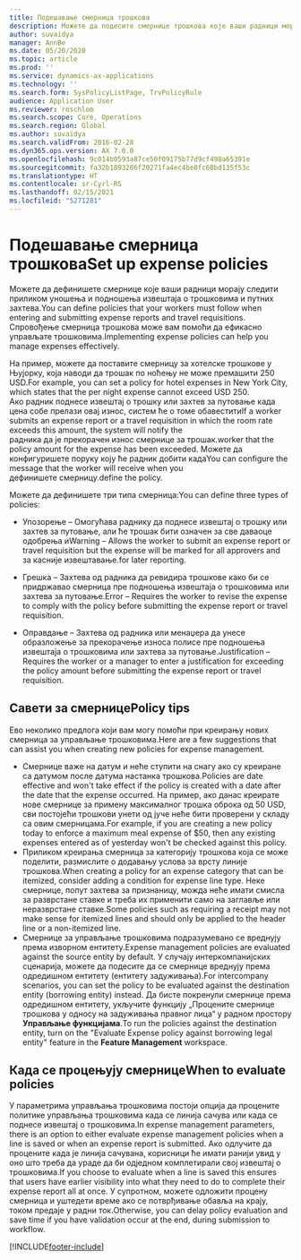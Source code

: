 ```yaml
---
title: Подешавање смерница трошкова
description: Можете да подесите смернице трошкова које ваши радници морају следити приликом уношења и подношења извештаја о трошковима и путних захтева у услузи Microsoft Dynamics 365 Finance.
author: suvaidya
manager: AnnBe
ms.date: 05/20/2020
ms.topic: article
ms.prod: ''
ms.service: dynamics-ax-applications
ms.technology: ''
ms.search.form: SysPolicyListPage, TrvPolicyRule
audience: Application User
ms.reviewer: roschlom
ms.search.scope: Core, Operations
ms.search.region: Global
ms.author: suvaidya
ms.search.validFrom: 2016-02-28
ms.dyn365.ops.version: AX 7.0.0
ms.openlocfilehash: 9c014b0593a87ce50f09175b77d9cf498a65391e
ms.sourcegitcommit: fa32b1893286f20271fa4ec4be8fc68bd135f53c
ms.translationtype: HT
ms.contentlocale: sr-Cyrl-RS
ms.lasthandoff: 02/15/2021
ms.locfileid: "5271281"
---
```

# <a name="set-up-expense-policies"></a><span data-ttu-id="9b6d6-103">Подешавање смерница трошкова</span><span class="sxs-lookup"><span data-stu-id="9b6d6-103">Set up expense policies</span></span>

<span data-ttu-id="9b6d6-104">Можете да дефинишете смернице које ваши радници морају следити приликом уношења и подношења извештаја о трошковима и путних захтева.</span><span class="sxs-lookup"><span data-stu-id="9b6d6-104">You can define policies that your workers must follow when entering and submitting expense reports and travel requisitions.</span></span>         
<span data-ttu-id="9b6d6-105">Спровођење смерница трошкова може вам помоћи да ефикасно управљате трошковима.</span><span class="sxs-lookup"><span data-stu-id="9b6d6-105">Implementing expense policies can help you manage expenses effectively.</span></span>         

<span data-ttu-id="9b6d6-106">На пример, можете да поставите смерницу за хотелске трошкове у Њујорку, која наводи да трошак по ноћењу не може премашити 250 USD.</span><span class="sxs-lookup"><span data-stu-id="9b6d6-106">For example, you can set a policy for hotel expenses in New York City, which states that the per night expense cannot exceed USD 250.</span></span>       
<span data-ttu-id="9b6d6-107">Ако радник поднесе извештај о трошку или захтев за путовање када цена собе прелази овај износ, систем ће о томе обавестити</span><span class="sxs-lookup"><span data-stu-id="9b6d6-107">If a worker submits an expense report or a travel requisition in which the room rate exceeds this amount, the system will notify the</span></span>        
<span data-ttu-id="9b6d6-108">радника да је прекорачен износ смернице за трошак.</span><span class="sxs-lookup"><span data-stu-id="9b6d6-108">worker that the policy amount for the expense has been exceeded.</span></span> <span data-ttu-id="9b6d6-109">Можете да конфигуришете поруку коју ће радник добити када</span><span class="sxs-lookup"><span data-stu-id="9b6d6-109">You can configure the message that the worker will receive when you</span></span>        
<span data-ttu-id="9b6d6-110">дефинишете смерницу.</span><span class="sxs-lookup"><span data-stu-id="9b6d6-110">define the policy.</span></span>      
        
<span data-ttu-id="9b6d6-111">Можете да дефинишете три типа смерница:</span><span class="sxs-lookup"><span data-stu-id="9b6d6-111">You can define three types of policies:</span></span>         
        
- <span data-ttu-id="9b6d6-112">Упозорење – Омогућава раднику да поднесе извештај о трошку или захтев за путовање, али ће трошак бити означен за све даваоце одобрења и</span><span class="sxs-lookup"><span data-stu-id="9b6d6-112">Warning – Allows the worker to submit an expense report or travel requisition but the expense will be marked for all approvers and</span></span>        
  <span data-ttu-id="9b6d6-113">за касније извештавање.</span><span class="sxs-lookup"><span data-stu-id="9b6d6-113">for later reporting.</span></span>        

- <span data-ttu-id="9b6d6-114">Грешка – Захтева од радника да ревидира трошкове како би се придржавао смерница пре подношења извештаја о трошковима или захтева за путовање.</span><span class="sxs-lookup"><span data-stu-id="9b6d6-114">Error – Requires the worker to revise the expense to comply with the policy before submitting the expense report or travel requisition.</span></span>       
 
 - <span data-ttu-id="9b6d6-115">Оправдање – Захтева од радника или менаџера да унесе образложење за прекорачење износа полисе пре подношења извештаја о трошковима или захтева за путовање.</span><span class="sxs-lookup"><span data-stu-id="9b6d6-115">Justification – Requires the worker or a manager to enter a justification for exceeding the policy amount before submitting the expense report or travel requisition.</span></span>        

## <a name="policy-tips"></a><span data-ttu-id="9b6d6-116">Савети за смернице</span><span class="sxs-lookup"><span data-stu-id="9b6d6-116">Policy tips</span></span>
<span data-ttu-id="9b6d6-117">Ево неколико предлога који вам могу помоћи при креирању нових смерница за управљање трошковима.</span><span class="sxs-lookup"><span data-stu-id="9b6d6-117">Here are a few suggestions that can assist you when creating new policies for expense management.</span></span> 
* <span data-ttu-id="9b6d6-118">Смернице важе на датум и неће ступити на снагу ако су креиране са датумом после датума настанка трошкова.</span><span class="sxs-lookup"><span data-stu-id="9b6d6-118">Policies are date effective and won't take effect if the policy is created with a date after the date that the expense occurred.</span></span> <span data-ttu-id="9b6d6-119">На пример, ако данас креирате нове смернице за примену максималног трошка оброка од 50 USD, сви постојећи трошкови унети од јуче неће бити проверени у складу са овим смерницама.</span><span class="sxs-lookup"><span data-stu-id="9b6d6-119">For example, if you are creating a new policy today to enforce a maximum meal expense of $50, then any existing expenses entered as of yesterday won't be checked against this policy.</span></span>
* <span data-ttu-id="9b6d6-120">Приликом креирања смерница за категорију трошкова која се може поделити, размислите о додавању услова за врсту линије трошкова.</span><span class="sxs-lookup"><span data-stu-id="9b6d6-120">When creating a policy for an expense category that can be itemized, consider adding a condition for expense line type.</span></span> <span data-ttu-id="9b6d6-121">Неке смернице, попут захтева за признаницу, можда неће имати смисла за разврстане ставке и треба их применити само на заглавље или неразврстане ставке.</span><span class="sxs-lookup"><span data-stu-id="9b6d6-121">Some policies such as requiring a receipt may not make sense for itemized lines and should only be applied to the header line or a non-itemized line.</span></span> 
* <span data-ttu-id="9b6d6-122">Смернице за управљање трошковима подразумевано се вреднују према изворном ентитету.</span><span class="sxs-lookup"><span data-stu-id="9b6d6-122">Expense management policies are evaluated against the source entity by default.</span></span> <span data-ttu-id="9b6d6-123">У случају интеркомпанијских сценарија, можете да подесите да се смернице вреднују према одредишном ентитету (ентитету задуживања).</span><span class="sxs-lookup"><span data-stu-id="9b6d6-123">For intercompany scenarios, you can set the policy to be evaluated against the destination entity (borrowing entity) instead.</span></span> <span data-ttu-id="9b6d6-124">Да бисте покренули смернице према одредишном ентитету, укључите функцију „Процените смернице трошкова у односу на задуживања правног лица“ у радном простору **Управљање функцијама**.</span><span class="sxs-lookup"><span data-stu-id="9b6d6-124">To run the policies against the destination entity, turn on the "Evaluate Expense policy against borrowing legal entity" feature in the **Feature Management** workspace.</span></span>

## <a name="when-to-evaluate-policies"></a><span data-ttu-id="9b6d6-125">Када се процењују смернице</span><span class="sxs-lookup"><span data-stu-id="9b6d6-125">When to evaluate policies</span></span>

<span data-ttu-id="9b6d6-126">У параметрима управљања трошковима постоји опција да процените политике управљања трошковима када се линија сачува или када се поднесе извештај о трошковима.</span><span class="sxs-lookup"><span data-stu-id="9b6d6-126">In expense management parameters, there is an option to either evaluate expense management policies when a line is saved or when an expense report is submitted.</span></span> <span data-ttu-id="9b6d6-127">Ако одлучите да процените када је линија сачувана, корисници ће имати ранији увид у оно што треба да ураде да би одједном комплетирали свој извештај о трошковима.</span><span class="sxs-lookup"><span data-stu-id="9b6d6-127">If you choose to evaluate when a line is saved this ensures that users have earlier visibility into what they need to do to complete their expense report all at once.</span></span> <span data-ttu-id="9b6d6-128">У супротном, можете одложити процену смерница и уштедети време ако се потврђивање обавља на крају, током предаје у радни ток.</span><span class="sxs-lookup"><span data-stu-id="9b6d6-128">Otherwise, you can delay policy evaluation and save time if you have validation occur at the end, during submission to workflow.</span></span>


[!INCLUDE[footer-include](../includes/footer-banner.md)]